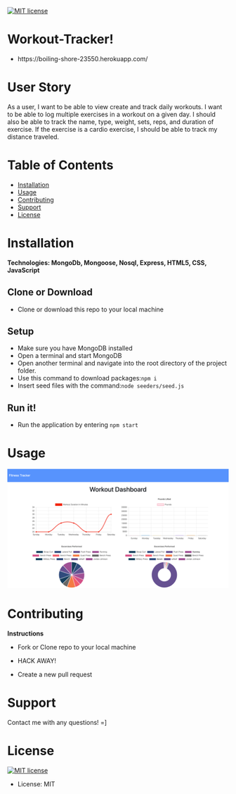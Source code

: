 <p><a href="https://lbesson.mit-license.org/"><img src="https://img.shields.io/badge/License-MIT-blue.svg" alt="MIT license"></a></p>

<h1>Workout-Tracker!</h1>
<ul>
  <li>https://boiling-shore-23550.herokuapp.com/</li>
</ul>
<h1>User Story</h1>
As a user, I want to be able to view create and track daily workouts. I want to be able to log multiple exercises in a workout on a given day. I should also be able to track the name, type, weight, sets, reps, and duration of exercise. If the exercise is a cardio exercise, I should be able to track my distance traveled.

<h1>Table of Contents</h1>

<ul>
<li><a href="#installation">Installation</a></li>
<li><a href="#usage">Usage</a></li>
<li><a href="#contributing">Contributing</a></li>
<li><a href="#support">Support</a></li>
<li><a href="#license">License</a></li>
</ul>

<h1>Installation</h1>

<strong>Technologies: MongoDb, Mongoose, Nosql, Express, HTML5, CSS, JavaScript</strong>
<h2>Clone or Download</h2>
<ul>
<li>Clone or download this repo to your local machine</li>
</ul>
<h2>Setup</h2>
<ul>
  <li> Make sure you have MongoDB installed</li>
  <li> Open a terminal and start MongoDB</li>
  <li> Open another terminal and navigate into the root directory of the project folder.</li>
  <li> Use this command to download packages:<code>npm i</code></li>
  <li> Insert seed files with the command:<code>node seeders/seed.js</code></li>
</ul>

<h2>Run it!</h2>
<ul>
<li>Run the application by entering <code>npm start</code></li>
</ul>

<h1>Usage</h1>

![img](./assets/images/Workout-Tracker.png)
<h1>Contributing</h1>

<p><strong>Instructions</strong></p>
<ul>
<li>
<p>Fork or Clone repo to your local machine</p>
</li>
<li>
<p>HACK AWAY!</p>
</li>
<li>
<p>Create a new pull request</p>
</li>
</ul>

<h1>Support</h1>
<p>Contact me with any questions! =]
<h1>License</h1>

<p><a href="https://lbesson.mit-license.org/"><img src="https://img.shields.io/badge/License-MIT-blue.svg" alt="MIT license"></a></p>

<ul>
<li>License: MIT</li>
</ul>
